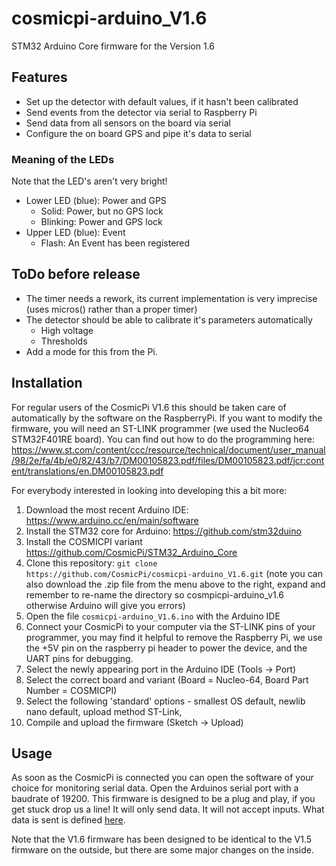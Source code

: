 # cosmicpi-arduino_V1.6
STM32 Arduino Core firmware for the Version 1.6

## Features
*	Set up the detector with default values, if it hasn't been calibrated
*	Send events from the detector via serial to Raspberry Pi
*	Send data from all sensors on the board via serial
*	Configure the on board GPS and pipe it's data to serial

### Meaning of the LEDs
Note that the LED's aren't very bright!
*	Lower LED (blue): Power and GPS
	*	Solid: Power, but no GPS lock
	*	Blinking: Power and GPS lock
*	Upper LED (blue): Event
	*	Flash: An Event has been registered

	
## ToDo before release
*	The timer needs a rework, its current implementation is very imprecise (uses micros() rather than a proper timer)
*	The detector should be able to calibrate it's parameters automatically
	*	High voltage
	*	Thresholds
  * Add a mode for this from the Pi.

	
## Installation
For regular users of the CosmicPi V1.6 this should be taken care of automatically by the software on the RaspberryPi.
If you want to modify the firmware, you will need an ST-LINK programmer (we used the Nucleo64 STM32F401RE board). You can find out how to do the programming here:
https://www.st.com/content/ccc/resource/technical/document/user_manual/98/2e/fa/4b/e0/82/43/b7/DM00105823.pdf/files/DM00105823.pdf/jcr:content/translations/en.DM00105823.pdf

For everybody interested in looking into developing this a bit more:
1.	Download the most recent Arduino IDE: https://www.arduino.cc/en/main/software
2. 	Install the STM32 core for Arduino: https://github.com/stm32duino
3.  Install the COSMICPI variant https://github.com/CosmicPi/STM32_Arduino_Core
4. 	Clone this repository: `git clone https://github.com/CosmicPi/cosmicpi-arduino_V1.6.git`
(note you can also download the .zip file from the menu above to the right, expand and remember to re-name the directory so cosmpicpi-arduino_v1.6 otherwise Arduino will give you errors)
5.	Open the file `cosmicpi-arduino_V1.6.ino` with the Arduino IDE
6.	Connect your CosmicPi to your computer via the ST-LINK pins of your programmer, you may find it helpful to remove the Raspberry Pi, we use the +5V pin on the raspberry pi header to power the device, and the UART pins for debugging.
7. 	Select the newly appearing port in the Arduino IDE (Tools -> Port)
8.  Select the correct board and variant (Board = Nucleo-64, Board Part Number = COSMICPI)
9.  Select the following 'standard' options - smallest OS default, newlib nano default, upload method ST-Link, 
10.	Compile and upload the firmware (Sketch -> Upload)


## Usage
As soon as the CosmicPi is connected you can open the software of your choice for monitoring serial data. Open the Arduinos serial port with a baudrate of 19200.
This firmware is designed to be a plug and play, if you get stuck drop us a line! 
It will only send data. It will not accept inputs. What data is sent is defined [here](https://github.com/CosmicPi/cosmicpi-rpi_V1.6/blob/master/documentation/CosmicPi_V16_serial_comm.txt).

Note that the V1.6 firmware has been designed to be identical to the V1.5 firmware on the outside, but there are some major changes on the inside. 
